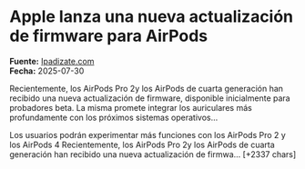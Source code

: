 # Apple lanza una nueva actualización de firmware para AirPods

**Fuente:** [Ipadizate.com](https://ipadizate.com/airpods/apple-lanza-una-nueva-actualizacion-de-firmware-para-airpods-2)  
**Fecha:** 2025-07-30

Recientemente, los AirPods Pro 2y los AirPods de cuarta generación han recibido una nueva actualización de firmware, disponible inicialmente para probadores beta. La misma promete integrar los auriculares más profundamente con los próximos sistemas operativos…

Los usuarios podrán experimentar más funciones con los AirPods Pro 2 y los AirPods 4
Recientemente, los AirPods Pro 2y los AirPods de cuarta generación han recibido una nueva actualización de firmwa… [+2337 chars]
